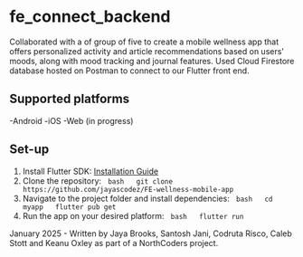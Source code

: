 # fe_connect_backend

Collaborated with a of group of five to create a mobile wellness app that offers personalized activity and article recommendations based on users' moods, along with mood tracking and journal features. Used Cloud Firestore database hosted on Postman to connect to our Flutter front end.

## Supported platforms
-Android
-iOS
-Web (in progress)

## Set-up 
1. Install Flutter SDK: [Installation Guide](https://flutter.dev/docs/get-started/install)
2. Clone the repository:
  ```bash
  git clone https://github.com/jayascodez/FE-wellness-mobile-app
  ```
3. Navigate to the project folder and install dependencies:
  ```bash
  cd myapp
  flutter pub get
  ```
4. Run the app on your desired platform:
  ```bash
  flutter run
  ```

January 2025 - Written by Jaya Brooks, Santosh Jani, Codruta Risco, Caleb Stott and Keanu Oxley as part of a NorthCoders project. 
